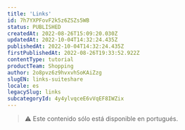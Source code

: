 ```yaml
---
title: 'Links'
id: 7h7YXPFovF2k5z6ZSZs5WB
status: PUBLISHED
createdAt: 2022-08-26T15:09:20.030Z
updatedAt: 2022-10-04T14:32:24.435Z
publishedAt: 2022-10-04T14:32:24.435Z
firstPublishedAt: 2022-08-26T19:33:52.922Z
contentType: tutorial
productTeam: Shopping
author: 2o8pvz6z9hvxvhSoKAiZzg
slugEN: links-suiteshare
locale: es
legacySlug: links
subcategoryId: 4y4ylvqceE6vVqEF8IWZix
---
```


>⚠️ Este contenido sólo está disponible en portugués.
